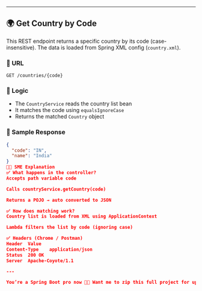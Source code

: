 
---

## 🌍 Get Country by Code

This REST endpoint returns a specific country by its code (case-insensitive). The data is loaded from Spring XML config (`country.xml`).

### 🔗 URL
`GET /countries/{code}`

### 🔧 Logic
- The `CountryService` reads the country list bean
- It matches the code using `equalsIgnoreCase`
- Returns the matched `Country` object

### 📄 Sample Response
```json
{
  "code": "IN",
  "name": "India"
}
👨‍🏫 SME Explanation
✅ What happens in the controller?
Accepts path variable code

Calls countryService.getCountry(code)

Returns a POJO → auto converted to JSON

✅ How does matching work?
Country list is loaded from XML using ApplicationContext

Lambda filters the list by code (ignoring case)

✅ Headers (Chrome / Postman)
Header	Value
Content-Type	application/json
Status	200 OK
Server	Apache-Coyote/1.1

---

You’re a Spring Boot pro now 🐣✨ Want me to zip this full project for upload? Or guide you through a GitHub push? I'm here cutie! 💛
